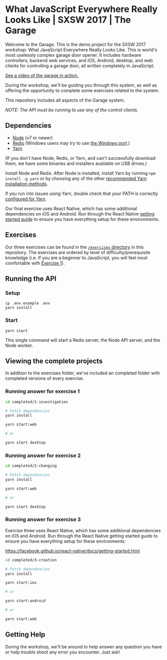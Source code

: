 # What JavaScript Everywhere Really Looks Like | SXSW 2017 | The Garage

Welcome to the Garage. This is the demo project for the SXSW 2017 workshop: What JavaScript Everywhere Really Looks Like. This is world's most uselessly complex garage door opener. It includes hardware controllers, backend web services, and iOS, Android, desktop, and web clients for controlling a garage door, all written completely in JavaScript.

[See a video of the garage in action.](https://monosnap.com/file/ckyBtfoe2AHDFmVcPk6UyYxDCuy42n)

During the workshop, we'll be guiding you through this system, as well as offering the opportunity to complete some exercises related to the system.

This repository includes all aspects of the Garage system.

*NOTE: The API must be running to use any of the control clients.*

## Dependencies

- [Node](https://nodejs.org/en/) (v7 or newer)
- [Redis](https://redis.io/) (Windows users may try to use [the Windows port](https://github.com/MSOpenTech/redis/releases).)
- [Yarn](https://yarnpkg.com/en/)

(If you don't have Node, Redis, or Yarn, and can't successfully download them, we have some binaries and installers available on USB drives.)

Install Node and Redis. After Node is installed, install Yarn by running `npm install -g yarn` or by choosing any of the other [recommended Yarn installation methods](https://yarnpkg.com/lang/en/docs/install/#mac-tab).

If you run into issues using Yarn, double check that your PATH is
correctly
[configured for Yarn](https://yarnpkg.com/lang/en/docs/install/#alternatives-tab).

Our final exercise uses React Native, which has some additional
dependencies on iOS and Android. Run through the React
Native
[getting started guide](https://facebook.github.io/react-native/docs/getting-started.html) to
ensure you have everything setup for these environments.

## Exercises

Our three exercises can be found in the [`/exercises` directory](https://github.com/ltk/garage/tree/master/exercises) in this repository. The exercises are ordered by level of difficulty/prerequisite knowledge (i.e. If you are a beginner to JavaScript, you will feel most comfortable with [Exercise 1](https://github.com/ltk/garage/tree/master/exercises/1-investigation)).

## Running the API

### Setup

```
cp .env.example .env
yarn install
```

### Start

```
yarn start
```

This single command will start a Redis server, the Node API server, and the Node worker.

## Viewing the complete projects

In addition to the exercises folder, we've included an completed
folder with completed versions of every exercise.

### Running answer for exercise 1

```bash
cd completed/1-investigation

# Fetch dependencies
yarn install

yarn start:web

# or

yarn start desktop
```

### Running answer for exercise 2

```bash
cd completed/2-changing

# Fetch dependencies
yarn install

yarn start:web

# or

yarn start desktop
```

### Running answer for exercise 3

Exercise three uses React Native, which has some additional
dependencies on iOS and Android. Run through the React Native getting
started guide to ensure you have everything setup for these
environments:

https://facebook.github.io/react-native/docs/getting-started.html

```bash
cd completed/3-creation

# Fetch dependencies
yarn install

yarn start:ios

# or

yarn start:android

# or

yarn start:web
```

## Getting Help

During the workshop, we'll be around to help answer any question you
have or help trouble shoot any error you encounter. Just ask!
